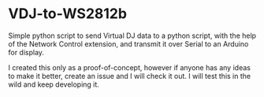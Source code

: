 # VDJ-to-WS2812b

Simple python script to send Virtual DJ data to a python script, with the help of the Network Control extension, and transmit it over Serial to an Arduino for display.

I created this only as a proof-of-concept, however if anyone has any ideas to make it better, create an issue and I will check it out. I will test this in the wild and keep developing it.
